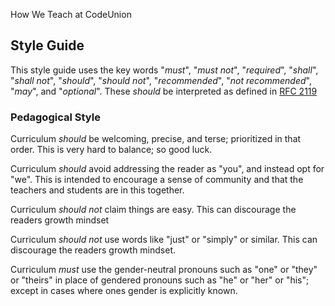 How We Teach at CodeUnion

## Style Guide
This style guide uses the key words "_must_", "_must not_", "_required_",
"_shall_", "_shall not_", "_should_", "_should not_", "_recommended_", "_not
recommended_", "_may_", and "_optional_". These _should_ be interpreted as
defined in [RFC 2119](http://microformats.org/wiki/rfc-2119)



### Pedagogical Style
Curriculum _should_ be welcoming, precise, and terse; prioritized in that order.
This is very hard to balance; so good luck.

Curriculum _should_ avoid addressing the reader as "you", and instead opt for
"we". This is intended to encourage a sense of community and that the teachers
and students are in this together.

Curriculum _should not_ claim things are easy. This can discourage the readers
growth mindset

Curriculum _should not_ use words like "just" or "simply" or similar. This can
discourage the readers growth mindset.

Curriculum _must_ use the gender-neutral pronouns such as "one" or "they" or
"theirs" in place of gendered pronouns such as  "he" or "her" or "his"; except
in cases where ones gender is explicitly known.
